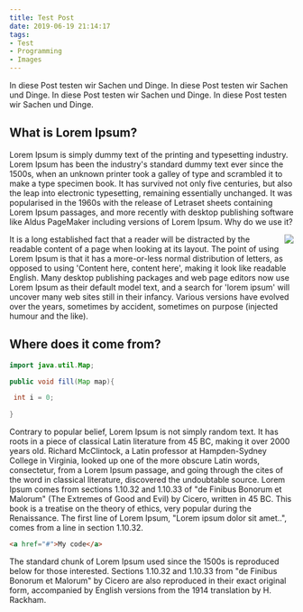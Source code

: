 ```yaml
---
title: Test Post
date: 2019-06-19 21:14:17
tags: 
- Test
- Programming
- Images
---
```

In diese Post testen wir Sachen und Dinge.
In diese Post testen wir Sachen und Dinge.
In diese Post testen wir Sachen und Dinge.
In diese Post testen wir Sachen und Dinge.

## What is Lorem Ipsum?

Lorem Ipsum is simply dummy text of the printing and typesetting industry. Lorem Ipsum has been the industry's standard dummy text ever since the 1500s, when an unknown printer took a galley of type and scrambled it to make a type specimen book. It has survived not only five centuries, but also the leap into electronic typesetting, remaining essentially unchanged. It was popularised in the 1960s with the release of Letraset sheets containing Lorem Ipsum passages, and more recently with desktop publishing software like Aldus PageMaker including versions of Lorem Ipsum.
Why do we use it?

<img style="float: right;" src="https://blog.tokor.org/2015/12/11/Hexo%E3%81%A7%E6%B0%97%E8%BB%BD%E3%81%AB%E9%9D%99%E7%9A%84%E3%83%96%E3%83%AD%E3%82%B0%E4%BD%9C%E6%88%90-2-%E8%A8%AD%E5%AE%9A%E3%81%A8%E3%83%9A%E3%83%BC%E3%82%B8%E3%81%AE%E7%94%9F%E6%88%90/hexo.png">

It is a long established fact that a reader will be distracted by the readable content of a page when looking at its layout. The point of using Lorem Ipsum is that it has a more-or-less normal distribution of letters, as opposed to using 'Content here, content here', making it look like readable English. Many desktop publishing packages and web page editors now use Lorem Ipsum as their default model text, and a search for 'lorem ipsum' will uncover many web sites still in their infancy. Various versions have evolved over the years, sometimes by accident, sometimes on purpose (injected humour and the like).

## Where does it come from?

```java
import java.util.Map;

public void fill(Map map){

 int i = 0;
 
}
```


Contrary to popular belief, Lorem Ipsum is not simply random text. It has roots in a piece of classical Latin literature from 45 BC, making it over 2000 years old. Richard McClintock, a Latin professor at Hampden-Sydney College in Virginia, looked up one of the more obscure Latin words, consectetur, from a Lorem Ipsum passage, and going through the cites of the word in classical literature, discovered the undoubtable source. Lorem Ipsum comes from sections 1.10.32 and 1.10.33 of "de Finibus Bonorum et Malorum" (The Extremes of Good and Evil) by Cicero, written in 45 BC. This book is a treatise on the theory of ethics, very popular during the Renaissance. The first line of Lorem Ipsum, "Lorem ipsum dolor sit amet..", comes from a line in section 1.10.32.

```html
<a href="#">My code</a>
```

The standard chunk of Lorem Ipsum used since the 1500s is reproduced below for those interested. Sections 1.10.32 and 1.10.33 from "de Finibus Bonorum et Malorum" by Cicero are also reproduced in their exact original form, accompanied by English versions from the 1914 translation by H. Rackham.

